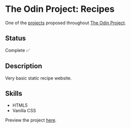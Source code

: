 # The Odin Project: Recipes

One of the [projects](https://www.theodinproject.com/lessons/foundations-recipes) proposed throughout [The Odin Project](https://www.theodinproject.com/).

## Status

Complete ✅

## Description

Very basic static recipe website.

## Skills

* HTML5
* Vanilla CSS

Preview the project [here](https://monalisanpereira.github.io/odin-recipes/).
